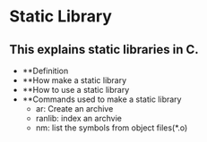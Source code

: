 # Static Library

## This explains static libraries in C.
* **Definition
* **How make a static library
* **How to use a static library
* **Commands used to make a static library
     - ar: Create an archive
     - ranlib: index an archvie
     - nm: list the symbols from object files(*.o)
